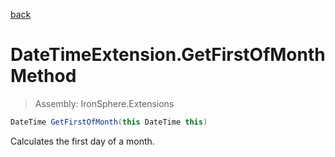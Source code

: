 ﻿

[back](/IronSphere.Extensions/types/DateTimeExtension)

# DateTimeExtension.GetFirstOfMonth Method

> Assembly: IronSphere.Extensions

```csharp
DateTime GetFirstOfMonth(this DateTime this)
```

Calculates the first day of a month.

 